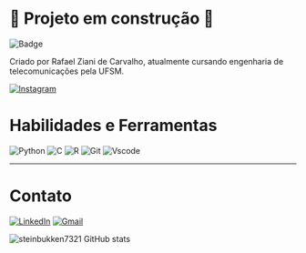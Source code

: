 
# 🚧 Projeto em construção 🚧




![Badge](https://img.shields.io/badge/About-me-%7FFF00?style=for-the-badge&logo=gray)


Criado por Rafael Ziani de Carvalho, atualmente cursando engenharia de telecomunicações pela UFSM.



[![Instagram](https://img.shields.io/badge/-Instagram-%7FFF00?style=for-the-badge&logo=instagram&logoColor=000000)](https://www.instagram.com/rafael_zcarvalho/)



# Habilidades e Ferramentas
![Python](https://img.shields.io/badge/python-7FFF00?style=for-the-badge&logo=python&logoColor=000000) 
![C](https://img.shields.io/badge/C-7FFF00?style=for-the-badge&logo=c&logoColor=000000)
![R](https://img.shields.io/badge/R-7FFF00?style=for-the-badge&logo=r&logoColor=000000)
![Git](https://img.shields.io/badge/GIT-7FFF00?style=for-the-badge&logo=git&logoColor=000000)
![Vscode](https://img.shields.io/badge/Vscode-7FFF00?style=for-the-badge&logo=visual-studio-code&logoColor=000000)

---
# Contato
[![LinkedIn](https://img.shields.io/badge/LinkedIn-7FFF00?style=for-the-badge&logo=linkedin&logoColor=000000)](https://www.linkedin.com/in/rafael-ziani-de-carvalho-a4546723a/)
[![Gmail](https://img.shields.io/badge/Gmail-7FFF00?style=for-the-badge&logo=gmail&logoColor=000000)](mailto:Rafael.ziani1@gmail.com)


![steinbukken7321 GitHub stats](https://github-readme-stats.vercel.app/api?username=steinbukken7321&theme=chartreuse-dark&show_icons=true)

